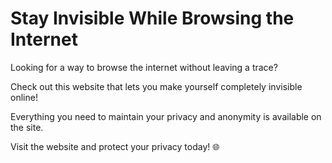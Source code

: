 # Stay Invisible While Browsing the Internet

Looking for a way to browse the internet without leaving a trace? 

Check out this website that lets you make yourself completely invisible online! 

Everything you need to maintain your privacy and anonymity is available on the site. 

Visit the website and protect your privacy today! 🌐
